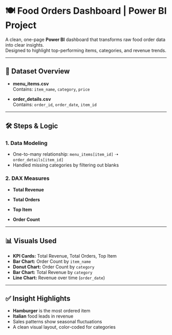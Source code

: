 # 🍽️ Food Orders Dashboard | Power BI Project

A clean, one-page **Power BI** dashboard that transforms raw food order data into clear insights.  
Designed to highlight top-performing items, categories, and revenue trends.

---

## 📁 Dataset Overview

- **menu_items.csv**  
  Contains: `item_name`, `category`, `price`

- **order_details.csv**  
  Contains: `order_id`, `order_date`, `item_id`

---

## 🛠️ Steps & Logic

### 1. Data Modeling
- One-to-many relationship: `menu_items[item_id]` ➝ `order_details[item_id]`
- Handled missing categories by filtering out blanks

### 2. DAX Measures
- **Total Revenue**  
  
- **Total Orders**  
  
- **Top Item**  
  
- **Order Count**

---

## 📊 Visuals Used

- **KPI Cards:** Total Revenue, Total Orders, Top Item  
- **Bar Chart:** Order Count by `item_name`  
- **Donut Chart:** Order Count by `category`  
- **Bar Chart:** Total Revenue by `category`  
- **Line Chart:** Revenue over time (`order_date`)

---

## ✅ Insight Highlights

- **Hamburger** is the most ordered item  
- **Italian** food leads in revenue  
- Sales patterns show seasonal fluctuations  
- A clean visual layout, color-coded for categories
